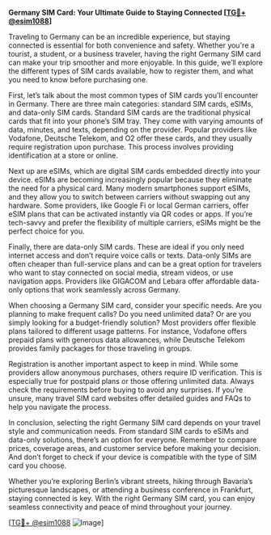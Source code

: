 **Germany SIM Card: Your Ultimate Guide to Staying Connected [[TG💪+ @esim1088](https://t.me/s/esim1088)]**

Traveling to Germany can be an incredible experience, but staying connected is essential for both convenience and safety. Whether you're a tourist, a student, or a business traveler, having the right Germany SIM card can make your trip smoother and more enjoyable. In this guide, we’ll explore the different types of SIM cards available, how to register them, and what you need to know before purchasing one.

First, let’s talk about the most common types of SIM cards you’ll encounter in Germany. There are three main categories: standard SIM cards, eSIMs, and data-only SIM cards. Standard SIM cards are the traditional physical cards that fit into your phone’s SIM tray. They come with varying amounts of data, minutes, and texts, depending on the provider. Popular providers like Vodafone, Deutsche Telekom, and O2 offer these cards, and they usually require registration upon purchase. This process involves providing identification at a store or online.

Next up are eSIMs, which are digital SIM cards embedded directly into your device. eSIMs are becoming increasingly popular because they eliminate the need for a physical card. Many modern smartphones support eSIMs, and they allow you to switch between carriers without swapping out any hardware. Some providers, like Google Fi or local German carriers, offer eSIM plans that can be activated instantly via QR codes or apps. If you’re tech-savvy and prefer the flexibility of multiple carriers, eSIMs might be the perfect choice for you.

Finally, there are data-only SIM cards. These are ideal if you only need internet access and don’t require voice calls or texts. Data-only SIMs are often cheaper than full-service plans and can be a great option for travelers who want to stay connected on social media, stream videos, or use navigation apps. Providers like GIGACOM and Lebara offer affordable data-only options that work seamlessly across Germany.

When choosing a Germany SIM card, consider your specific needs. Are you planning to make frequent calls? Do you need unlimited data? Or are you simply looking for a budget-friendly solution? Most providers offer flexible plans tailored to different usage patterns. For instance, Vodafone offers prepaid plans with generous data allowances, while Deutsche Telekom provides family packages for those traveling in groups.

Registration is another important aspect to keep in mind. While some providers allow anonymous purchases, others require ID verification. This is especially true for postpaid plans or those offering unlimited data. Always check the requirements before buying to avoid any surprises. If you’re unsure, many travel SIM card websites offer detailed guides and FAQs to help you navigate the process.

In conclusion, selecting the right Germany SIM card depends on your travel style and communication needs. From standard SIM cards to eSIMs and data-only solutions, there’s an option for everyone. Remember to compare prices, coverage areas, and customer service before making your decision. And don’t forget to check if your device is compatible with the type of SIM card you choose.

Whether you’re exploring Berlin’s vibrant streets, hiking through Bavaria’s picturesque landscapes, or attending a business conference in Frankfurt, staying connected is key. With the right Germany SIM card, you can enjoy seamless connectivity and peace of mind throughout your journey.

[[TG💪+ @esim1088](https://t.me/s/esim1088) ![Image](https://i.postimg.cc/Y0z9fWf4/image.png)]